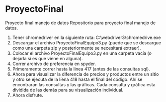 # ProyectoFinal
Proyecto final manejo de datos
Repositorio para proyecto final manejo de datos. 
1) Tener chromedriver en la siguiente ruta: C:\webdriver3\chromedrive.exe 
2) Descargar el archivo ProyectoFinalEquipo3.py (puede que se descargue como una carpeta zip y posteriormente se necesitará extraer).
3) Colocar el archivo ProyectoFinalEquipo3.py en una carpeta vacía (o dejarla si es que viene en alguna).
4) Correr archivo de preferencia en spyder. 
5) Primeramente correr hasta la linea 417 (antes de las consultas sql). 
6) Ahora para visualizar la diferencia de precios y productos entre un sitio y otro se ejecuta de la líena 418 hasta el final del código. Ahí se encontraran las consultas y las gráficas. Cada consulta y gráfica esta dividida de las demás para su visualización individual. 
7) Ahora disfrute.
